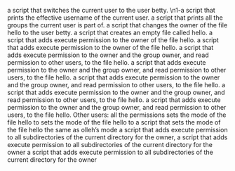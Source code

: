 a script that switches the current user to the user betty.
\n1-a script that prints the effective username of the current user.
a script that prints all the groups the current user is part of.
a script that changes the owner of the file hello to the user betty.
a script that creates an empty file called hello.
a script that adds execute permission to the owner of the file hello.
a script that adds execute permission to the owner of the file hello.
a script that adds execute permission to the owner and the group owner, and read permission to other users, to the file hello.
a script that adds execute permission to the owner and the group owner, and read permission to other users, to the file hello.
a script that adds execute permission to the owner and the group owner, and read permission to other users, to the file hello.
a script that adds execute permission to the owner and the group owner, and read permission to other users, to the file hello.
a script that adds execute permission to the owner and the group owner, and read permission to other users, to the file hello.
Other users: all the permissions
sets the mode of the file hello to
sets the mode of the file hello to
 a script that sets the mode of the file hello the same as olleh’s mode
 a script that adds execute permission to all subdirectories of the current directory for the owner,
a script that adds execute permission to all subdirectories of the current directory for the owner
a script that adds execute permission to all subdirectories of the current directory for the owner
